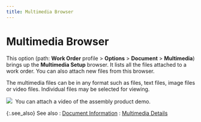 ```yaml
---
title: Multimedia Browser
---
```


# Multimedia Browser


This option (path: **Work Order**  profile > **Options** > **Document** > **Multimedia**)  brings up the **Multimedia Setup**  browser. It lists all the files attached to a work order. You can also  attach new files from this browser.


The multimedia files can be in any format such as files, text files,  image files or video files. Individual files may be selected for viewing.


![]({{site.ba_baseurl}}/img/example.gif)  You  can attach a video of the assembly product demo.


{:.see_also}
See also
: [Document  Information]({{site.ba_baseurl}}/prod-asm/wo-opts/doc-info/document_information_work_order_profile_options_assembly_contents.html)
: [Multimedia  Details]({{site.sc_chm}}/options/miscellaneous-set-up/multimedia/multimedia_setupco.html)
